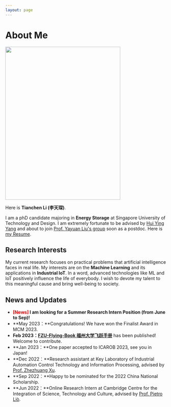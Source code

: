 ```yaml
---
layout: page
---
```


# About Me

<img src="https://tianchenli.com/dog.jpg" class="floatpic" width="360" height="480">

Here is **Tianchen Li (李天琛)**.

I am a phD candidate majoring in **Energy Storage** at Singapore University of Technology and Design. I am extremely fortunate to be advised by [Hui Ying Yang](https://people.sutd.edu.sg/~yanghuiying) and about to join [Prof. Yayuan Liu's group](https://www.yayuanliu.com) soon as a postdoc. Here is [my Resume](https://tianchenli.com/file/CV-TCLi.pdf).

## Research Interests

My current research focuses on practical problems that artificial intelligence faces in real life. My interests are on the **Machine Learning** and its applications in **Industrial IoT**. In a word, advanced technologies like ML and IoT positively influence the life of everybody.  I wish to devote my talent to this meaningful cause and bring well-being to society.

## News and Updates

- **<font color='red'>[News]</font> I am looking for a Summer Research Intern Position (from June to Sep)!**
- **May 2023：**Congratulations! We have won the Finalist Award in MCM 2023.
- **Feb 2023：**[**FZU-Flying-Book 福州大学飞跃手册**](https://fzu-fly.online/) has been published! Welcome to contribute.
- **Jan 2023：**One paper accepted to ICAROB 2023, see you in Japan!
- **Dec 2022：**Research assistant at Key Laboratory of Industrial Automation Control Technology and Information Processing, advised by [Prof. Zhezhuang Xu](https://dqxy.fzu.edu.cn/en/info/1009/1072.htm).
- **Sep 2022：**Happy to be nominated for the 2022 China National Scholarship.
- **Jun 2022：**Online Research Intern at Cambridge Centre for the Integration of Science, Technology and Culture, advised by [Prof. Pietro Liò](https://www.cl.cam.ac.uk/~pl219/ ).
